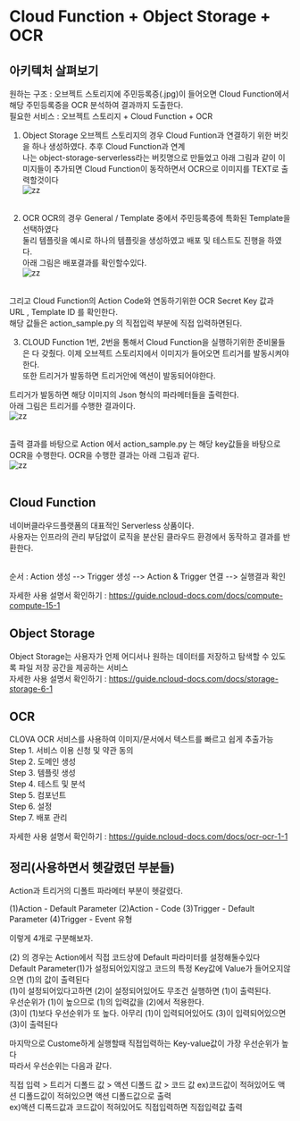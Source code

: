 # Cloud Function + Object Storage + OCR

## 아키텍처 살펴보기

원하는 구조 : 오브젝트 스토리지에 주민등록증(.jpg)이 들어오면 Cloud Function에서 해당 주민등록증을 OCR 분석하여 결과까지 도출한다.</br>
필요한 서비스 : 오브젝트 스토리지 + Cloud Function + OCR</br>

1) Object Storage
오브젝트 스토리지의 경우 Cloud Funtion과 연결하기 위한 버킷을 하나 생성하였다. 추후 Cloud Function과 연계<br>
나는 object-storage-serverless라는 버킷명으로 만들었고 아래 그림과 같이 이미지들이 추가되면 Cloud Function이 동작하면서 OCR으로 이미지를 TEXT로 출력할것이다<br>
![zz](https://postfiles.pstatic.net/MjAyMTEyMjRfMTcg/MDAxNjQwMzM3MzA0MzE3.rJCzy2nVRPBRt6_qHXvv10a3tAy2vmJut5Nyrgga1jgg.g-5yiVay0e9u30impbFCbCvypYdcXLqbR0j6OXyLR7wg.PNG.mk_crew/%EC%98%A4%EB%B8%8C%EC%A0%9D%ED%8A%B8.png?type=w966) </br></br>


2) OCR
OCR의 경우 General / Template 중에서 주민등록증에 특화된 Template을 선택하였다<br>
둘리 템플릿을 예시로 하나의 템플릿을 생성하였고 배포 및 테스트도 진행을 하였다.<br>
아래 그림은 배포결과를 확인할수있다.<br>
![zz](https://postfiles.pstatic.net/MjAyMTEyMjRfOTcg/MDAxNjQwMzM3MzA3MTQ2._HY-HdyS3oLQAf9GhA7quSpr-D1jsgemQg5JOUogEBYg.C0kkZLQhB443IgGHbCNQkIWrd6L3_Vzkc9_oltxpS1Qg.PNG.mk_crew/dole2.png?type=w966) </br></br>

그리고 Cloud Function의 Action Code와 연동하기위한 OCR Secret Key 값과 URL , Template ID 를 확인한다.</br>
해당 값들은 action_sample.py 의 직접입력 부분에 직접 입력하면된다.</br>

3) CLOUD Function
1번, 2번을 통해서 Cloud Function을 실행하기위한 준비물들은 다 갖췄다.
이제 오브젝트 스토리지에서 이미지가 들어오면 트리거를 발동시켜야한다.</br>
또한 트리거가 발동하면 트리거안에 액션이 발동되어야한다.</br>

트리거가 발동하면 해당 이미지의 Json 형식의 파라메터들을 출력한다.</br>
아래 그림은 트리거를 수행한 결과이다.</br>
![zz](https://postfiles.pstatic.net/MjAyMTEyMjRfMjkw/MDAxNjQwMzM3MzA1MDYw.81f2LSXie00kJFhxU9fk6TsOay2SXTxuRtnda348t7Qg.25hHRPrjKKn_8HsckqyAExpGf7B7QMLW29_UNwdez8Ag.PNG.mk_crew/%ED%8A%B8%EB%A6%AC%EA%B1%B0_%EA%B2%B0%EA%B3%BC.png?type=w966) </br></br>

출력 결과를 바탕으로 Action 에서 action_sample.py 는 해당 key값들을 바탕으로 OCR을 수행한다.
OCR을 수행한 결과는 아래 그림과 같다.</br>
![zz](https://postfiles.pstatic.net/MjAyMTEyMjRfMjI2/MDAxNjQwMzM3MzA0NzMy.1u-fWPiGzXSrbcCzxj2e6dBlbvU-EjtMnY9tZN3ZFQwg.lqsGh2HIajAzzsXkJpUFxcIduYt0496TGoDgSLge9Zkg.PNG.mk_crew/%EA%B2%B0%EA%B3%BC.png?type=w966) </br></br>


## Cloud Function
네이버클라우드플랫폼의 대표적인 Serverless 상품이다.<br>
사용자는 인프라의 관리 부담없이 로직을 분산된 클라우드 환경에서 동작하고 결과를 반환한다.<br><br>

순서 : Action 생성 --> Trigger 생성 --> Action & Trigger 연결 --> 실행결과 확인 <br>

자세한 사용 설명서 확인하기 : <https://guide.ncloud-docs.com/docs/compute-compute-15-1>


## Object Storage
Object Storage는 사용자가 언제 어디서나 원하는 데이터를 저장하고 탐색할 수 있도록 파일 저장 공간을 제공하는 서비스<br>
자세한 사용 설명서 확인하기 : <https://guide.ncloud-docs.com/docs/storage-storage-6-1>

## OCR
CLOVA OCR 서비스를 사용하여 이미지/문서에서 텍스트를 빠르고 쉽게 추출가능<br>
Step 1. 서비스 이용 신청 및 약관 동의<br>
Step 2. 도메인 생성<br>
Step 3. 템플릿 생성<br>
Step 4. 테스트 및 분석<br>
Step 5. 컴포넌트<br>
Step 6. 설정<br>
Step 7. 배포 관리<br>

자세한 사용 설명서 확인하기 : <https://guide.ncloud-docs.com/docs/ocr-ocr-1-1>


## 정리(사용하면서 헷갈렸던 부분들)

Action과 트리거의 디폴트 파라메터 부분이 헷갈렸다.

(1)Action - Default Parameter
(2)Action - Code
(3)Trigger - Default Parameter
(4)Trigger - Event 유형

이렇게 4개로 구분해보자.

(2) 의 경우는 Action에서 직접 코드상에 Default 파라미터를 설정해둘수있다<br>
Default Parameter(1)가 설정되어있지않고 코드의 특정 Key값에 Value가 들어오지않으면 (1)의 값이 출력된다 <br>
(1)이 설정되어있다고하면 (2)이 설정되어있어도 무조건 실행하면 (1)이 출력된다.<br>
우선순위가 (1)이 높으므로 (1)의 입력값을 (2)에서 적용한다.<br>
(3)이 (1)보다 우선순위가 또 높다. 아무리 (1)이 입력되어있어도 (3)이 입력되어있으면 (3)이 출력된다<br>

마지막으로 Custome하게 실행할때 직접입력하는 Key-value값이 가장 우선순위가 높다<br>
따라서 우선순위는 다음과 같다.<br>

직접 입력 > 트리거 디폴드 값 > 액션 디폴드 값 > 코드 값
ex)코드값이 적혀있어도 액션 디폴드값이 적혀있으면 액션 디폴드값으로 출력<br>
ex)액션 디폭드값과 코드값이 적혀있어도 직접입력하면 직접입력값 출력<br>
